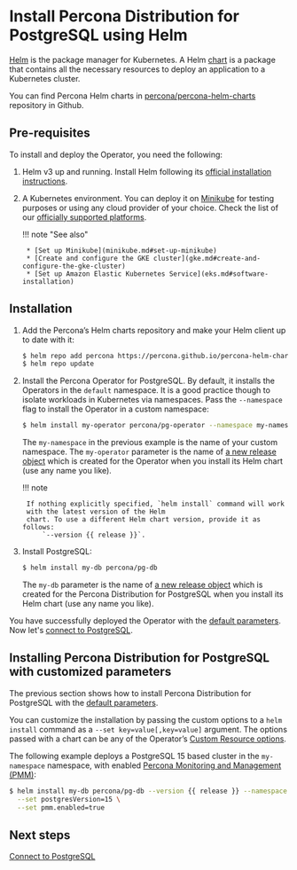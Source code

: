 # Install Percona Distribution for PostgreSQL using Helm

[Helm](https://github.com/helm/helm) is the package manager for Kubernetes. 
A Helm [chart](https://helm.sh/docs/topics/charts/) is a package that contains all the necessary resources to deploy an application to a Kubernetes cluster.

You can find Percona Helm charts in [percona/percona-helm-charts](https://github.com/percona/percona-helm-charts) repository in Github.

## Pre-requisites

To install and deploy the Operator, you need the following:

1. Helm v3 up and running. Install Helm following its [official installation instructions](https://docs.helm.sh/using_helm/#installing-helm).
2. A Kubernetes environment. You can deploy it on [Minikube](https://github.com/kubernetes/minikube) for testing purposes or using any cloud provider of your choice. Check the list of our [officially supported platforms](System-Requirements.md#officially-supported-platforms).

    !!! note "See also"

        * [Set up Minikube](minikube.md#set-up-minikube)
        * [Create and configure the GKE cluster](gke.md#create-and-configure-the-gke-cluster)
        * [Set up Amazon Elastic Kubernetes Service](eks.md#software-installation)

## Installation

1. Add the Percona’s Helm charts repository and make your Helm client up to
    date with it:

    ``` {.bash data-prompt="$" }
    $ helm repo add percona https://percona.github.io/percona-helm-charts/
    $ helm repo update
    ```

2. Install the Percona Operator for PostgreSQL. By default, it installs the Operators in the `default` namespace. It is a good practice though to isolate workloads in Kubernetes via namespaces. Pass the `--namespace` flag to  install the Operator in a custom namespace:

    ``` {.bash data-prompt="$" }
    $ helm install my-operator percona/pg-operator --namespace my-namespace 
    ```

    The `my-namespace` in the previous example is the name of your custom namespace. The `my-operator` parameter is the name of [a new release object](https://helm.sh/docs/intro/using_helm/#three-big-concepts)
    which is created for the Operator when you install its Helm chart (use any
    name you like).

    !!! note

        If nothing explicitly specified, `helm install` command will work
        with the latest version of the Helm
        chart. To use a different Helm chart version, provide it as follows:
            `--version {{ release }}`.

3. Install PostgreSQL:

    ```{.bash data-prompt="$" }
    $ helm install my-db percona/pg-db
    ```

    The `my-db` parameter is the name of [a new release object](https://helm.sh/docs/intro/using_helm/#three-big-concepts)
    which is created for the Percona Distribution for PostgreSQL when you install
    its Helm chart (use any name you like).

You have successfully deployed the Operator with the [default parameters](operator.md#operator-custom-resource-options). Now let's [connect to PostgreSQL](connect.md).


## Installing Percona Distribution for PostgreSQL with customized parameters

The previous section shows how to install Percona Distribution for PostgreSQL with the [default parameters](operator.md#operator-custom-resource-options).

You can customize the installation by passing the custom options to a `helm install` command as a
`--set key=value[,key=value]` argument. The options passed with a chart can be
any of the Operator’s [Custom Resource options](operator.md#operator-custom-resource-options).

The following example deploys a PostgreSQL 15 based cluster
in the `my-namespace` namespace, with enabled [Percona Monitoring and Management (PMM)](https://www.percona.com/doc/percona-monitoring-and-management/2.x/index.html):

``` {.bash data-prompt="$" }
$ helm install my-db percona/pg-db --version {{ release }} --namespace my-namespace \
  --set postgresVersion=15 \
  --set pmm.enabled=true
```

## Next steps

[Connect to PostgreSQL](connect.md)
